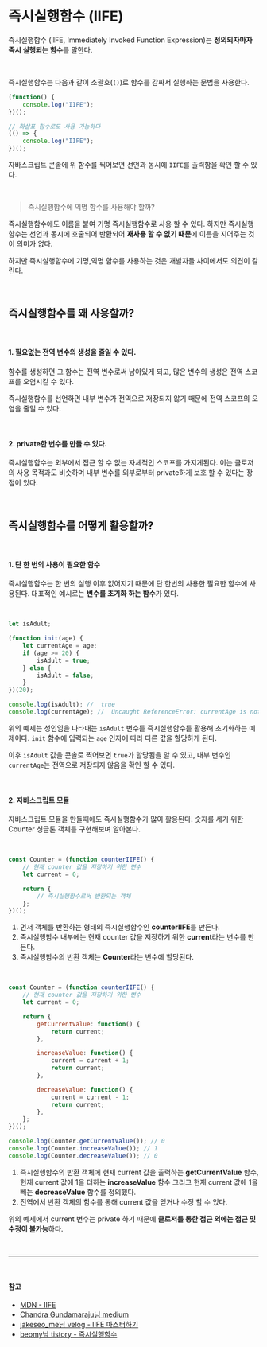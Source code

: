 # 즉시실행함수 (IIFE)

즉시실행함수 (IIFE, Immediately Invoked Function Expression)는 **정의되자마자 즉시 실행되는 함수**를 말한다.

<br />

즉시실행함수는 다음과 같이 소괄호(`()`)로 함수를 감싸서 실행하는 문법을 사용한다.

```js
(function() {
	console.log("IIFE");
})();

// 화살표 함수로도 사용 가능하다
(() => {
	console.log("IIFE");
})();
```

자바스크립트 콘솔에 위 함수를 찍어보면 선언과 동시에 `IIFE`를 출력함을 확인 할 수 있다.

<br />

> 즉시실행함수에 익명 함수를 사용해야 할까?

즉시실행함수에도 이름을 붙여 기명 즉시실행함수로 사용 할 수 있다. 하지만 즉시실행함수는 선언과 동시에 호출되어 반환되어 **재사용 할 수 없기 때문**에 이름을 지어주는 것이 의미가 없다.

하지만 즉시실행함수에 기명,익명 함수를 사용하는 것은 개발자들 사이에서도 의견이 갈린다.

<br />

## 즉시실행함수를 왜 사용할까?

<br />

#### 1. 필요없는 전역 변수의 생성을 줄일 수 있다.

함수를 생성하면 그 함수는 전역 변수로써 남아있게 되고, 많은 변수의 생성은 전역 스코프를 오염시킬 수 있다.

즉시실행함수를 선언하면 내부 변수가 전역으로 저장되지 않기 때문에 전역 스코프의 오염을 줄일 수 있다.

<br />

#### 2. private한 변수를 만들 수 있다.

즉시실행함수는 외부에서 접근 할 수 없는 자체적인 스코프를 가지게된다. 이는 클로저의 사용 목적과도 비슷하며 내부 변수를 외부로부터 private하게 보호 할 수 있다는 장점이 있다.

<br />

## 즉시실행함수를 어떻게 활용할까?

<br />

#### 1. 단 한 번의 사용이 필요한 함수

즉시실행함수는 한 번의 실행 이후 없어지기 때문에 단 한번의 사용한 필요한 함수에 사용된다. 대표적인 예시로는 **변수를 초기화 하는 함수**가 있다.

<br />

```js
let isAdult;

(function init(age) {
	let currentAge = age;
	if (age >= 20) {
		isAdult = true;
	} else {
		isAdult = false;
	}
})(20);

console.log(isAdult); //  true
console.log(currentAge); //  Uncaught ReferenceError: currentAge is not defined
```

위의 예제는 성인임을 나타내는 `isAdult` 변수를 즉시실행함수를 활용해 초기화하는 예제이다. `init` 함수에 입력되는 `age` 인자에 따라 다른 값을 할당하게 된다.

이후 `isAdult` 값을 콘솔로 찍어보면 `true`가 할당됨을 알 수 있고, 내부 변수인 `currentAge`는 전역으로 저장되지 않음을 확인 할 수 있다.

<br />

#### 2. 자바스크립트 모듈

자바스크립트 모듈을 만들때에도 즉시실행함수가 많이 활용된다. 숫자를 세기 위한 Counter 싱글톤 객체를 구현해보며 알아본다. <br/>

<br />

```js
const Counter = (function counterIIFE() {
	// 현재 counter 값을 저장하기 위한 변수
	let current = 0;

	return {
		// 즉시실행함수로써 반환되는 객체
	};
})();
```

1. 먼저 객체를 반환하는 형태의 즉시실행함수인 **counterIIFE**를 만든다.
2. 즉시실행함수 내부에는 현재 counter 값을 저장하기 위한 **current**라는 변수를 만든다.
3. 즉시실행함수의 반환 객체는 **Counter**라는 변수에 할당된다.

<br />

```js
const Counter = (function counterIIFE() {
	// 현재 counter 값을 저장하기 위한 변수
	let current = 0;

	return {
		getCurrentValue: function() {
			return current;
		},

		increaseValue: function() {
			current = current + 1;
			return current;
		},

		decreaseValue: function() {
			current = current - 1;
			return current;
		},
	};
})();

console.log(Counter.getCurrentValue()); // 0
console.log(Counter.increaseValue()); // 1
console.log(Counter.decreaseValue()); // 0
```

1. 즉시실행함수의 반환 객체에 현재 current 값을 출력하는 **getCurrentValue** 함수, 현재 current 값에 1을 더하는 **increaseValue** 함수 그리고 현재 current 값에 1을 빼는 **decreaseValue** 함수를 정의했다.
2. 전역에서 반환 객체의 함수를 통해 current 값을 얻거나 수정 할 수 있다.

위의 예제에서 current 변수는 private 하기 때문에 **클로저를 통한 접근 외에는 접근 및 수정이 불가능**하다.

<br />

---

<br />

#### 참고

-   [MDN - IIFE](https://developer.mozilla.org/ko/docs/Glossary/IIFE)
-   [Chandra Gundamaraju님 medium](https://vvkchandra.medium.com/essential-javascript-mastering-immediately-invoked-function-expressions-67791338ddc6)
-   [jakeseo_me님 velog - IIFE 마스터하기](https://velog.io/@jakeseo_me/%EC%9E%90%EB%B0%94%EC%8A%A4%ED%81%AC%EB%A6%BD%ED%8A%B8-%EA%B0%9C%EB%B0%9C%EC%9E%90%EB%9D%BC%EB%A9%B4-%EC%95%8C%EC%95%84%EC%95%BC-%ED%95%A0-33%EA%B0%80%EC%A7%80-%EA%B0%9C%EB%85%90-8-%EC%9E%90%EB%B0%94%EC%8A%A4%ED%81%AC%EB%A6%BD%ED%8A%B8-%ED%95%84%EC%88%98%EC%9A%94%EC%86%8C-IIFE-%EB%A7%88%EC%8A%A4%ED%84%B0%ED%95%98%EA%B8%B0)
-   [beomy님 tistory - 즉시실행함수](https://beomy.tistory.com/9)
